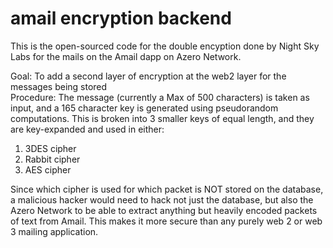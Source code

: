 # amail encryption backend

This is the open-sourced code for the double encyption done by Night Sky Labs for the mails on the Amail dapp on Azero Network. 

Goal: To add a second layer of encryption at the web2 layer for the messages being stored  
Procedure: The message (currently a Max of 500 characters) is taken as input, and a 165 character key is generated using pseudorandom computations. This is broken into 3 smaller keys of equal length, and they are key-expanded and used in either:  
1. 3DES cipher
2. Rabbit cipher
3. AES cipher

Since which cipher is used for which packet is NOT stored on the database, a malicious hacker would need to hack not just the database, but also the Azero Network to be able to extract anything but heavily encoded packets of text from Amail. This makes it more secure than any purely web 2 or web 3 mailing application.
